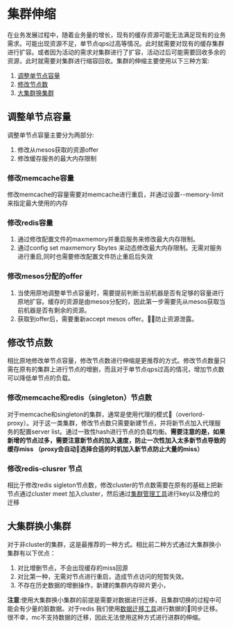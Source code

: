 # 集群伸缩
在业务发展过程中，随着业务量的增长，现有的缓存资源可能无法满足现有的业务需求。可能出现资源不足，单节点qps过高等情况。此时就需要对现有的缓存集群进行扩容。或者因为活动的需求对集群进行了扩容，活动过后可能需要回收多余的资源，此时就需要对集群进行缩容回收。集群的伸缩主要使用以下三种方案:
1. [调整单节点容量](#调整单节点容量)
2. [修改节点数](#修改节点数)  
3. [大集群换集群](#大集群换小集群)

## 调整单节点容量
调整单节点容量主要分为两部分:
1. 修改从mesos获取的资源offer
2. 修改缓存服务的最大内存限制

### 修改memcache容量
修改memcache的容量需要对memcache进行重启，并通过设置--memory-limit来指定最大使用的内存

### 修改redis容量
1. 通过修改配置文件的maxmemory并重启服务来修改最大内存限制。
2. 通过config set maxmemory $bytes 来动态修改最大内存限制。无需对服务进行重启,同时也需要修改配置文件防止重启后失效
### 修改mesos分配的offer
1. 当使用原地调整单节点容量时，需要提前判断当前机器是否有足够的容量进行原地扩容。缓存的资源是由mesos分配的，因此第一步需要先从mesos获取当前机器是否有剩余的资源。
2. 获取到offer后，需要重新accept mesos offer。防止资源泄露。

## 修改节点数
相比原地修改单节点容量，修改节点数进行伸缩是更推荐的方式。修改节点数量只需在原有的集群上进行节点的增删，而且对于单节点qps过高的情况，增加节点数可以降低单节点的负载。
### 修改memcache和redis（singleton）节点数
对于memcache和singleton的集群，通常是使用代理的模式（overlord-proxy）。对于这一类集群，修改节点数只需要新建节点，并将新节点加入代理服务的配置server list。通过一致性hash进行节点的负载均衡。**需要注意的是，如果新增的节点过多，需要注意新节点的加入速度，防止一次性加入太多新节点导致的缓存miss （proxy会自动选择合适的时机加入新节点防止大量的miss）**

### 修改redis-clusrer 节点
相比于修改redis sigleton节点数，修改cluster的节点数需要在原有的基础上把新节点通过cluster meet 加入cluster，然后通过[集群管理工具](https://github.com/bilibili/enri)进行key以及槽位的迁移

## 大集群换小集群
对于非cluster的集群，这是最推荐的一种方式。相比前二种方式通过大集群换小集群有以下优点：
1. 对比增删节点，不会出现缓存的miss回源
2. 对比第一种，无需对节点进行重启，造成节点访问的短暂失效。
3. 不存在历史数据的增删操作，新建的集群内存碎片更小，  


**注意**:使用大集群换小集群的前提是需要对数据进行迁移，且集群切换的过程中可能会有少量的脏数据。对于redis 我们使用[数据迁移工具](https://github.com/bilibili/anzi)进行数据的同步迁移。很不幸，mc不支持数据的迁移，因此无法使用这种方式进行进群的伸缩。